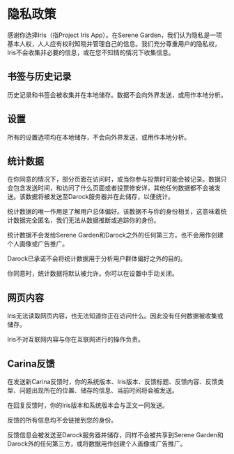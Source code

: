 # 隐私政策
感谢你选择Iris（指Project Iris App）。在Serene Garden，我们认为隐私是一项基本人权，人人应有权利知晓并管理自己的信息。我们充分尊重用户的隐私权，Iris不会收集非必要的信息，或在您不知情的情况下收集信息。

## 书签与历史记录
历史记录和书签会被收集并在本地储存。数据不会向外界发送，或用作本地分析。

## 设置
所有的设置选项均在本地储存，不会向外界发送，或用作本地分析。

## 统计数据
在你同意的情况下，部分页面在访问时，或当你参与投票时可能会被记录。数据只会包含发送时间，和访问了什么页面或者投票修安详，其他任何数据都不会被发送。该数据将被发送至Darock服务器并在此储存，以便统计。

统计数据的唯一作用是了解用户总体偏好。该数据不与你的身份相关，这意味着统计数据完全匿名，我们无法从数据推断或追踪你的身份。

统计数据不会发给Serene Garden和Darock之外的任何第三方，也不会用作创建个人画像或广告推广。

Darock已承诺不会将统计数据用于分析用户群体偏好之外的目的。

你同意时，统计数据将默认被允许。你可以在设置中手动关闭。

## 网页内容
Iris无法读取网页内容，也无法知道你正在访问什么。因此没有任何数据被收集或储存。

Iris不对互联网内容与你在互联网进行的操作负责。

## Carina反馈
在发送新Carina反馈时，你的系统版本、Iris版本、反馈标题、反馈内容、反馈类型、问题出现所在的位置、储存的信息、当前时间将会被发送。

在回复反馈时，你的Iris版本和系统版本会与正文一同发送。

反馈的所有信息均不会链接到您的身份。

反馈信息会被发送至Darock服务器并储存，同样不会被共享到Serene Garden和Darock外的任何第三方，或将数据用作创建个人画像或广告推广。
